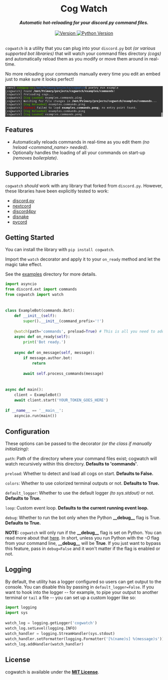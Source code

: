 <h1 align="center">Cog Watch</h1>
    
<div align="center">
  <strong><i>Automatic hot-reloading for your discord.py command files.</i></strong>
  <br />
  <br />
  
  <a href="https://pypi.org/project/cogwatch">
    <img
      src="https://img.shields.io/pypi/v/cogwatch?color=0073B7&label=Latest&style=for-the-badge"
      alt="Version" />
  </a>
  
  <a href="https://python.org">
    <img
      src="https://img.shields.io/pypi/pyversions/cogwatch?color=0073B7&style=for-the-badge"
      alt="Python Version" />
  </a>
</div>
<br />

`cogwatch` is a utility that you can plug into your `discord.py` bot *(or
various supported bot libraries)* that will watch your command files directory
*(cogs)* and automatically reload them as you modify or move them around in
real-time.

No more reloading your commands manually every time you edit an embed just to
make sure it looks perfect!

<img align="center" src="assets/example.png" alt=""> <br />

## Features

- Automatically reloads commands in real-time as you edit them *(no !reload
  <command_name> needed)*.
- Optionally handles the loading of all your commands on start-up *(removes
  boilerplate)*.

## Supported Libraries

`cogwatch` *should* work with any library that forked from `discord.py`.
However, these libraries have been explicitly tested to work:

- [discord.py](https://discordpy.readthedocs.io/en/stable/)
- [nextcord](https://docs.nextcord.dev/en/stable/)
- [discord4py](https://docs.discord4py.dev/en/developer/)
- [disnake](https://disnake.readthedocs.io/en/latest/)
- [pycord](https://docs.pycord.dev/en/stable/)

## Getting Started

You can install the library with `pip install cogwatch`.

Import the `watch` decorator and apply it to your `on_ready` method and let the
magic take effect.

See the [examples](/examples) directory for more details.

```python
import asyncio
from discord.ext import commands
from cogwatch import watch


class ExampleBot(commands.Bot):
    def __init__(self):
        super().__init__(command_prefix='!')

    @watch(path='commands', preload=True) # This is all you need to add.
    async def on_ready(self):
        print('Bot ready.')

    async def on_message(self, message):
        if message.author.bot:
            return

        await self.process_commands(message)


async def main():
    client = ExampleBot()
    await client.start('YOUR_TOKEN_GOES_HERE')

if __name__ == '__main__':
    asyncio.run(main())
```

## Configuration

These options can be passed to the decorator *(or the class if manually
initializing)*:

`path`: Path of the directory where your command files exist; cogwatch will
watch recursively within this directory. **Defaults to 'commands'**.

`preload`: Whether to detect and load all cogs on start. **Defaults to False.**

`colors`: Whether to use colorized terminal outputs or not. **Defaults to
True.**

`default_logger`: Whether to use the default logger *(to sys.stdout)* or not.
**Defaults to True.**

`loop`: Custom event loop. **Defaults to the current running event loop.**

`debug`: Whether to run the bot only when the Python **\_\_debug\_\_** flag is
True. **Defaults to True.**

**NOTE:** `cogwatch` will only run if the **\_\_debug\_\_** flag is set on
Python. You can read more about that
[here](https://docs.python.org/3/library/constants.html). In short, unless you
run Python with the *-O* flag from your command line, **\_\_debug\_\_** will be
**True**. If you just want to bypass this feature, pass in `debug=False` and it
won't matter if the flag is enabled or not.

## Logging

By default, the utility has a logger configured so users can get output to the
console. You can disable this by passing in `default_logger=False`. If you want
to hook into the logger -- for example, to pipe your output to another terminal
or `tail` a file -- you can set up a custom logger like so:

```python
import logging
import sys

watch_log = logging.getLogger('cogwatch')
watch_log.setLevel(logging.INFO)
watch_handler = logging.StreamHandler(sys.stdout)
watch_handler.setFormatter(logging.Formatter('[%(name)s] %(message)s'))
watch_log.addHandler(watch_handler)
```

## License

cogwatch is available under the **[MIT License](/LICENSE)**.
